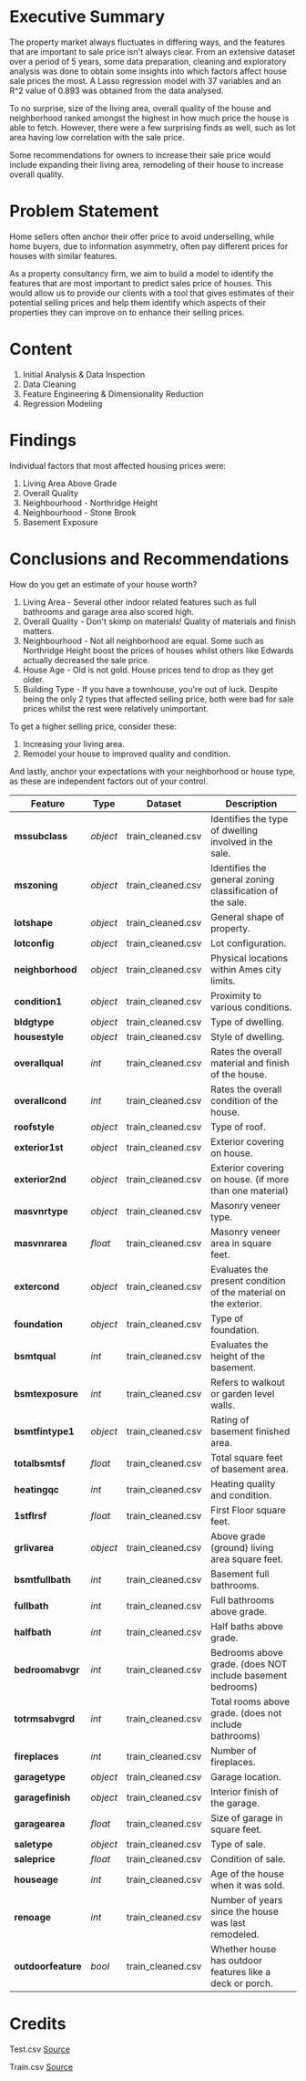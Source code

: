 # Executive Summary
The property market always fluctuates in differing ways, and the features that are important to sale price isn't always clear. From an extensive dataset over a period of 5 years, some data preparation, cleaning and exploratory analysis was done to obtain some insights into which factors affect house sale prices the most. A Lasso regression model with 37 variables and an R^2 value of 0.893 was obtained from the data analysed.

To no surprise, size of the living area, overall quality of the house and neighborhood ranked amongst the highest in how much price the house is able to fetch. However, there were a few surprising finds as well, such as lot area having low correlation with the sale price.

Some recommendations for owners to increase their sale price would include expanding their living area, remodeling of their house to increase overall quality.

# Problem Statement
Home sellers often anchor their offer price to avoid underselling, while home buyers, due to information asymmetry, often pay different prices for houses with similar features.

As a property consultancy firm, we aim to build a model to identify the features that are most important to predict sales price of houses. This would allow us to provide our clients with a tool that gives estimates of their potential selling prices and help them identify which aspects of their properties they can improve on to enhance their selling prices.

# Content
1. Initial Analysis & Data Inspection
2. Data Cleaning
3. Feature Engineering & Dimensionality Reduction
4. Regression Modeling

# Findings
Individual factors that most affected housing prices were:
1. Living Area Above Grade
2. Overall Quality
3. Neighbourhood - Northridge Height
4. Neighbourhood - Stone Brook
5. Basement Exposure

# Conclusions and Recommendations
How do you get an estimate of your house worth?
1. Living Area - Several other indoor related features such as full bathrooms and garage area also scored high.
2. Overall Quality - Don't skimp on materials! Quality of materials and finish matters.
3. Neighbourhood - Not all neighborhood are equal. Some such as Northridge Height boost the prices of houses whilst others like Edwards actually decreased the sale price.
4. House Age - Old is not gold. House prices tend to drop as they get older.
5. Building Type - If you have a townhouse, you're out of luck. Despite being the only 2 types that affected selling price, both were bad for sale prices whilst the rest were relatively unimportant.

To get a higher selling price, consider these:
1. Increasing your living area.
2. Remodel your house to improved quality and condition.

And lastly, anchor your expectations with your neighborhood or house type, as these are independent factors out of your control.

|Feature|Type|Dataset|Description|
|---|---|---|---|
|**mssubclass**|*object*|train_cleaned.csv|Identifies the type of dwelling involved in the sale.|
|**mszoning**|*object*|train_cleaned.csv|Identifies the general zoning classification of the sale.|
|**lotshape**|*object*|train_cleaned.csv|General shape of property.|
|**lotconfig**|*object*|train_cleaned.csv|Lot configuration.|
|**neighborhood**|*object*|train_cleaned.csv|Physical locations within Ames city limits.|
|**condition1**|*object*|train_cleaned.csv|Proximity to various conditions.|
|**bldgtype**|*object*|train_cleaned.csv|Type of dwelling.|
|**housestyle**|*object*|train_cleaned.csv|Style of dwelling.|
|**overallqual**|*int*|train_cleaned.csv|Rates the overall material and finish of the house.|
|**overallcond**|*int*|train_cleaned.csv|Rates the overall condition of the house.|
|**roofstyle**|*object*|train_cleaned.csv|Type of roof.|
|**exterior1st**|*object*|train_cleaned.csv|Exterior covering on house.|
|**exterior2nd**|*object*|train_cleaned.csv|Exterior covering on house. (if more than one material)|
|**masvnrtype**|*object*|train_cleaned.csv|Masonry veneer type.|
|**masvnrarea**|*float*|train_cleaned.csv|Masonry veneer area in square feet.|
|**extercond**|*object*|train_cleaned.csv|Evaluates the present condition of the material on the exterior.|
|**foundation**|*object*|train_cleaned.csv|Type of foundation.|
|**bsmtqual**|*int*|train_cleaned.csv|Evaluates the height of the basement.|
|**bsmtexposure**|*int*|train_cleaned.csv|Refers to walkout or garden level walls.|
|**bsmtfintype1**|*object*|train_cleaned.csv|Rating of basement finished area.|
|**totalbsmtsf**|*float*|train_cleaned.csv|Total square feet of basement area.|
|**heatingqc**|*int*|train_cleaned.csv|Heating quality and condition.|
|**1stflrsf**|*float*|train_cleaned.csv|First Floor square feet.|
|**grlivarea**|*object*|train_cleaned.csv|Above grade (ground) living area square feet.|
|**bsmtfullbath**|*int*|train_cleaned.csv|Basement full bathrooms.|
|**fullbath**|*int*|train_cleaned.csv|Full bathrooms above grade.|
|**halfbath**|*int*|train_cleaned.csv|Half baths above grade.|
|**bedroomabvgr**|*int*|train_cleaned.csv|Bedrooms above grade. (does NOT include basement bedrooms)|
|**totrmsabvgrd**|*int*|train_cleaned.csv|Total rooms above grade. (does not include bathrooms)|
|**fireplaces**|*int*|train_cleaned.csv|Number of fireplaces.|
|**garagetype**|*object*|train_cleaned.csv|Garage location.|
|**garagefinish**|*object*|train_cleaned.csv|Interior finish of the garage.|
|**garagearea**|*float*|train_cleaned.csv|Size of garage in square feet.|
|**saletype**|*object*|train_cleaned.csv|Type of sale.|
|**saleprice**|*float*|train_cleaned.csv|Condition of sale.|
|**houseage**|*int*|train_cleaned.csv|Age of the house when it was sold.|
|**renoage**|*int*|train_cleaned.csv|Number of years since the house was last remodeled.|
|**outdoorfeature**|*bool*|train_cleaned.csv|Whether house has outdoor features like a deck or porch.|

# Credits
Test.csv [Source](https://www.kaggle.com/c/dsi-us-6-project-2-regression-challenge/data)

Train.csv [Source](https://www.kaggle.com/c/dsi-us-6-project-2-regression-challenge/data)
